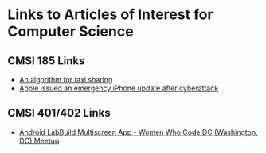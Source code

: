 # Links to Articles of Interest for Computer Science

## CMSI 185 Links
- [An algorithm for taxi sharing](http://www.alphagalileo.org/ViewItem.aspx?ItemId=168243&CultureCode=en)
- [Apple issued an emergency iPhone update after cyberattack](http://www.slate.com/blogs/future_tense/2016/08/26/apple_issued_an_emergency_iphone_update_after_cyberattack.html?sid=5753601fa22762f6628b4620&wpsrc=newsletter_futuretense)

## CMSI 401/402 Links
- [Android LabBuild Multiscreen App - Women Who Code DC (Washington, DC) Meetup](https://www.meetup.com/Women-Who-Code-DC/events/232213365/)

